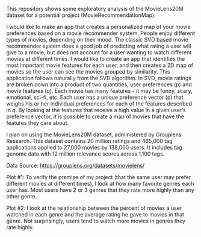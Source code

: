 This repository shows some exploratory analysis of the MovieLens20M dataset for a potential project (MovieRecommendationMap). 

I would like to make an app that creates a personalized map of your movie preferences based on a movie recommender system. People enjoy different types of movies, depending on their mood. The classic SVD based movie recommender system does a good job of predicting what rating a user will give to a movie, but does not account for a user wanting to watch different movies at different times. I would like to create an app that identifies the most important movie features for each user, and then creates a 2D map of movies so the user can see the movies grouped by similarity. This application follows naturally from the SVD algorithm. In SVD, movie ratings are broken down into a product of two quantities, user preferences (p) and movie features (q). Each movie has many features - it may be funny, scary, emotional, sci-fi, etc. Each user has a unique preference vector (p) that weighs his or her individual preferences for each of the features described in q. By looking at the features that receive a high value in a given user’s preference vector, it is possible to create a map of movies that have the features they care about. 

I plan on using the MovieLens20M dataset, administered by Grouplens Research. This dataset contains 20 million ratings and 465,000 tag applications applied to 27,000 movies by 138,000 users. It includes tag genome data with 12 million relevance scores across 1,100 tags. 

Data Source:
https://grouplens.org/datasets/movielens/

Plot #1: To verify the premise of my project (that the same user may prefer different movies at different times), I look at how many favorite genres each user has. Most users have 2 or 3 genres that they rate more highly than any other genre. 

Plot #2: I look at the relationship between the percent of movies a user watched in each genre and the average rating he gave to movies in that genre. Not surprisingly, users tend to watch more movies in genres they rate highly. 
